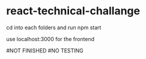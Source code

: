 # react-technical-challange
cd into each folders and run npm start

use localhost:3000 for the frontend

#NOT FINISHED
#NO TESTING
